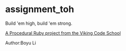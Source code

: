 assignment_toh
==============

Build 'em high, build 'em strong.

[A Procedural Ruby project from the Viking Code School](http://www.vikingcodeschool.com)

Author:Boyu Li
